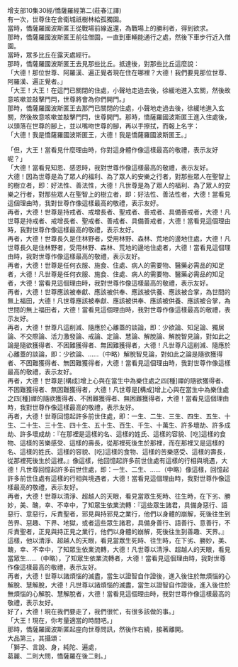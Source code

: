 增支部10集30經/憍薩羅經第二(莊春江譯)  
有一次，世尊住在舍衛城祇樹林給孤獨園。  
當時，憍薩羅國波斯匿王從戰場前線返還，為戰場上的勝利者，得到欲求。  
那時，憍薩羅國波斯匿王前往僧園，一直到車輛能通行之處，然後下車步行近入僧園。  
當時，眾多比丘在露天處經行。  
那時，憍薩羅國波斯匿王去見那些比丘。抵達後，對那些比丘這麼說：  
「大德！那位世尊、阿羅漢、遍正覺者現在住在哪裡？大德！我們要見那位世尊、阿羅漢、遍正覺者。」  
「大王！大王！在這門已關閉的住處，小聲地走過去後，徐緩地進入玄關，然後故意咳嗽並敲擊門閂，世尊將會為你們開門。」  
那時，憍薩羅國波斯匿王去那門已關閉的住處，小聲地走過去後，徐緩地進入玄關，然後故意咳嗽並敲擊門閂，世尊開門。那時，憍薩羅國波斯匿王進入住處後，以頭落在世尊的腳上，並以嘴吻世尊的腳，再以手擦拭，而報上名字：  
「大德！我是憍薩羅國波斯匿王，大德！我是憍薩羅國波斯匿王。」  
  
「但，大王！當看見什麼理由時，你對這身體作像這樣最高的敬禮，表示友好呢？」  
「大德！當看見知恩、感恩時，我對世尊作像這樣最高的敬禮，表示友好。  
大德！因為世尊是為了眾人的福利、為了眾人的安樂之行者，對那些眾人在聖智上的樹立者，即：好法性、善法性，大德！凡世尊是為了眾人的福利、為了眾人的安樂之行者，對那些眾人在聖智上的樹立者，即：好法性、善法性者，大德！當看見這個理由時，我對世尊作像這樣最高的敬禮，表示友好。  
再者，大德！世尊是持戒者、戒增長者、聖戒者、善戒者、具備善戒者，大德！凡世尊是持戒者、戒增長者、聖戒者、善戒者、具備善戒者，大德！當看見這個理由時，我對世尊作像這樣最高的敬禮，表示友好。  
再者，大德！世尊長久是住林野者，受用林野、森林、荒地的邊地住處，大德！凡世尊長久是住林野者，受用林野、森林、荒地的邊地住處者，大德！當看見這個理由時，我對世尊作像這樣最高的敬禮，表示友好。  
再者，大德！世尊是任何衣服、施食、住處、病人的需要物、醫藥必需品的知足者，大德！凡世尊是任何衣服、施食、住處、病人的需要物、醫藥必需品的知足者，大德！當看見這個理由時，我對世尊作像這樣最高的敬禮，表示友好。  
再者，大德！世尊應該被奉獻、應該被供奉、應該被供養、應該被合掌，為世間的無上福田，大德！凡世尊應該被奉獻、應該被供奉、應該被供養、應該被合掌，為世間的無上福田者，大德！當看見這個理由時，我對世尊作像這樣最高的敬禮，表示友好。  
再者，大德！世尊凡這削減、隨應於心離蓋的談論，即：少欲論、知足論、獨居論、不交際論、活力激發論、戒論、定論、慧論、解脫論、解脫智見論，對如此之論是隨欲獲得者、不困難獲得者、無困難獲得者，大德！凡世尊凡這削減、隨應於心離蓋的談論，即：少欲論、……（中略）解脫智見論，對如此之論是隨欲獲得者、不困難獲得者、無困難獲得者，大德！當看見這個理由時，我對世尊作像這樣最高的敬禮，表示友好。  
再者，大德！世尊是[構成]增上心與在當生中為樂住處之四[種]禪的隨欲獲得者、不困難獲得者、無困難獲得者，大德！凡世尊是[構成]增上心與在當生中為樂住處之四[種]禪的隨欲獲得者、不困難獲得者、無困難獲得者，大德！當看見這個理由時，我對世尊作像這樣最高的敬禮，表示友好。  
再者，大德！世尊回憶起許多前世住處，即：一生、二生、三生、四生、五生、十生、二十生、三十生、四十生、五十生、百生、千生、十萬生、許多壞劫、許多成劫、許多壞成劫：『在那裡是這樣的名、這樣的姓氏、這樣的容貌、[吃]這樣的食物、這樣的苦樂感受、這樣的壽長，從那裡死後生於那裡，而在那裡又是這樣的名、這樣的姓氏、這樣的容貌、[吃]這樣的食物、這樣的苦樂感受、這樣的壽長，從那裡死後生於這裡。』像這樣，他回憶起許多前世住處有這樣的行相與境遇，大德！凡世尊回憶起許多前世住處，即：一生、二生、……（中略）像這樣，回憶起許多前世住處有這樣的行相與境遇者，大德！當看見這個理由時，我對世尊作像這樣最高的敬禮，表示友好。  
再者，大德！世尊以清淨、超越人的天眼，看見當眾生死時、往生時，在下劣、勝妙，美、醜，幸、不幸中，了知眾生依業流轉：『這些眾生諸君，具備身惡行、語惡行、意惡行，斥責聖者，邪見與持邪見之業行，他們以身體的崩解，死後往生到苦界、惡趣、下界、地獄，或者這些眾生諸君，具備身善行、語善行、意善行，不斥責聖者，正見與持正見之業行，他們以身體的崩解，死後往生到善趣、天界。』這樣，他以清淨、超越人的天眼，看見當眾生死時、往生時，在下劣、勝妙，美、醜，幸、不幸中，了知眾生依業流轉，大德！凡世尊以清淨、超越人的天眼，看見當眾生……（中略），了知眾生依業流轉者，大德！當看見這個理由時，我對世尊作像這樣最高的敬禮，表示友好。  
再者，大德！世尊以諸煩惱的滅盡，當生以證智自作證後，進入後住於無煩惱的心解脫、慧解脫，大德！凡世尊以諸煩惱的滅盡，當生以證智自作證後，進入後住於無煩惱的心解脫、慧解脫者，大德！當看見這個理由時，我對世尊作像這樣最高的敬禮，表示友好。  
好了，大德！現在我們要走了，我們很忙，有很多該做的事。」  
「大王！現在，你考量適當的時間吧。」  
那時，憍薩羅國波斯匿起座向世尊問訊，然後作右繞，接著離開。  
大品第三，其攝頌：  
「獅子、言說、身，純陀、遍處，  
葛麗、二則大問，憍薩羅在後二則。」  
  
  
